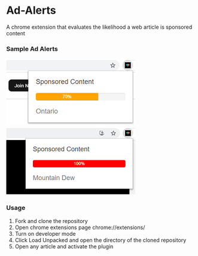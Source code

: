 # Ad-Alerts
A chrome extension that evaluates the likelihood a web article is sponsored content

### Sample Ad Alerts
![Sample Ad Alert 1](https://github.com/KavyaVarma/Ad-Alerts/blob/master/sample_images/ad_alert_sample_1.PNG)
&nbsp;&nbsp;&nbsp;&nbsp;
&nbsp;&nbsp;&nbsp;&nbsp;
&nbsp;&nbsp;&nbsp;&nbsp;
&nbsp;&nbsp;&nbsp;&nbsp;
![Sample Ad Alert 2](https://github.com/KavyaVarma/Ad-Alerts/blob/master/sample_images/ad_alert_sample_2.PNG)

### Usage
1. Fork and clone the repository
2. Open chrome extensions page chrome://extensions/
3. Turn on developer mode
4. Click Load Unpacked and open the directory of the cloned repository
5. Open any article and activate the plugin
